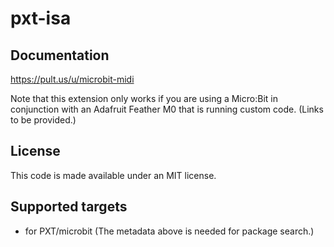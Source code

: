 # pxt-isa

## Documentation

https://pult.us/u/microbit-midi

Note that this extension only works if you are using a Micro:Bit in conjunction with an Adafruit Feather M0 that is running custom code. (Links to be provided.)

## License

This code is made available under an MIT license.

## Supported targets

* for PXT/microbit
(The metadata above is needed for package search.)

